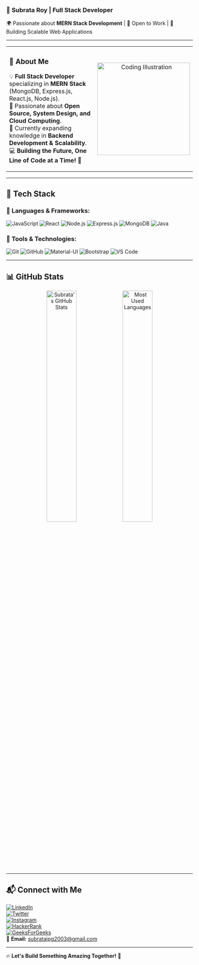 ### 🚀 **Subrata Roy | Full Stack Developer**
🌍 Passionate about **MERN Stack Development** | 🚀 Open to Work | 🎯 Building Scalable Web Applications  

---

<table>
  <tr>
    <td width="60%">
      
### 👋 **About Me**  
💡 **Full Stack Developer** specializing in **MERN Stack** (MongoDB, Express.js, React.js, Node.js).  
🎯 Passionate about **Open Source, System Design, and Cloud Computing**.  
🌱 Currently expanding knowledge in **Backend Development & Scalability**.  
💻 **Building the Future, One Line of Code at a Time!** 🚀  
      
   </td>
   <td align="center">
     <img src="https://img.freepik.com/free-vector/coding-concept-illustration_114360-1155.jpg?ga=GA1.1.736934873.1690988837&semt=ais_hybrid" width="250" alt="Coding Illustration">
   </td>
  </tr>
</table>

---

## 🚀 **Tech Stack**
### 🔹 **Languages & Frameworks:**  
![JavaScript](https://img.shields.io/badge/-JavaScript-F7DF1E?logo=javascript&logoColor=black&style=for-the-badge)
![React](https://img.shields.io/badge/-React-61DAFB?logo=react&logoColor=white&style=for-the-badge)
![Node.js](https://img.shields.io/badge/-Node.js-339933?logo=node.js&logoColor=white&style=for-the-badge)
![Express.js](https://img.shields.io/badge/-Express.js-000000?logo=express&logoColor=white&style=for-the-badge)
![MongoDB](https://img.shields.io/badge/-MongoDB-47A248?logo=mongodb&logoColor=white&style=for-the-badge)
![Java](https://img.shields.io/badge/-Java-007396?logo=java&logoColor=white&style=for-the-badge)

### 🔹 **Tools & Technologies:**  
![Git](https://img.shields.io/badge/-Git-F05032?logo=git&logoColor=white&style=for-the-badge)
![GitHub](https://img.shields.io/badge/-GitHub-181717?logo=github&logoColor=white&style=for-the-badge)
![Material-UI](https://img.shields.io/badge/-Material--UI-0081CB?logo=mui&logoColor=white&style=for-the-badge)
![Bootstrap](https://img.shields.io/badge/-Bootstrap-563D7C?logo=bootstrap&logoColor=white&style=for-the-badge)
![VS Code](https://img.shields.io/badge/-VS%20Code-007ACC?logo=visual-studio-code&logoColor=white&style=for-the-badge)

---

## 📊 **GitHub Stats**  
<div align="center">
  <img src="https://github-profile-summary-cards.vercel.app/api/cards/stats?username=subrata003&theme=tokyonight" alt="Subrata's GitHub Stats" width="40%">
  <img src="https://github-profile-summary-cards.vercel.app/api/cards/repos-per-language?username=subrata003&theme=tokyonight" alt="Most Used Languages" width="40%">
</div>


---

## 📬 **Connect with Me**  
[![LinkedIn](https://img.shields.io/badge/-LinkedIn-0077B5?logo=linkedin&logoColor=white&style=for-the-badge)](https://www.linkedin.com/in/subrata-roy-44264a24b/)  
[![Twitter](https://img.shields.io/badge/-Twitter-1DA1F2?logo=twitter&logoColor=white&style=for-the-badge)](https://twitter.com/subrataroy0064)  
[![Instagram](https://img.shields.io/badge/-Instagram-E4405F?logo=instagram&logoColor=white&style=for-the-badge)](https://instagram.com/codewithsubrata)  
[![HackerRank](https://img.shields.io/badge/-HackerRank-2EC866?logo=hackerrank&logoColor=white&style=for-the-badge)](https://www.hackerrank.com/subratajpg2003)  
[![GeeksForGeeks](https://img.shields.io/badge/-GeeksForGeeks-0F9D58?logo=geeksforgeeks&logoColor=white&style=for-the-badge)](https://auth.geeksforgeeks.org/user/subratajpjgo/practice)  
📩 **Email:** subratajpg2003@gmail.com  

---

🔥 **Let's Build Something Amazing Together!** 🚀
